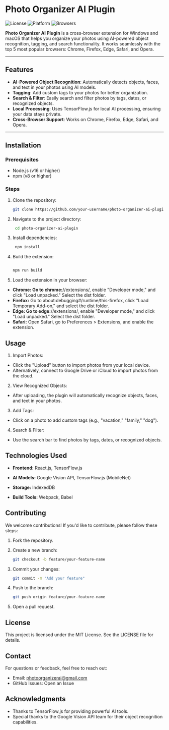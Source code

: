 # Photo Organizer AI Plugin

![License](https://img.shields.io/badge/license-MIT-blue.svg)
![Platform](https://img.shields.io/badge/platform-Windows%20%7C%20macOS-brightgreen)
![Browsers](https://img.shields.io/badge/browsers-Chrome%20%7C%20Firefox%20%7C%20Edge%20%7C%20Safari%20%7C%20Opera-orange)

**Photo Organizer AI Plugin** is a cross-browser extension for Windows and macOS that helps you organize your photos using AI-powered object recognition, tagging, and search functionality. It works seamlessly with the top 5 most popular browsers: Chrome, Firefox, Edge, Safari, and Opera.

---

## Features

- **AI-Powered Object Recognition**: Automatically detects objects, faces, and text in your photos using AI models.
- **Tagging**: Add custom tags to your photos for better organization.
- **Search & Filter**: Easily search and filter photos by tags, dates, or recognized objects.
- **Local Processing**: Uses TensorFlow.js for local AI processing, ensuring your data stays private.
- **Cross-Browser Support**: Works on Chrome, Firefox, Edge, Safari, and Opera.

---

## Installation

### Prerequisites

- Node.js (v16 or higher)
- npm (v8 or higher)

### Steps

1. Clone the repository:

   ```bash
   git clone https://github.com/your-username/photo-organizer-ai-plugin.git

   ```

2. Navigate to the project directory:

   ```bash
    cd photo-organizer-ai-plugin

   ```

3. Install dependencies:

    ```bash
     npm install

    ```

4.  Build the extension:

    ```bash

    npm run build

    ```

5.  Load the extension in your browser:

- **Chrome: Go to chrome:**//extensions/, enable "Developer mode," and click "Load unpacked." Select the dist folder.
- **Firefox:** Go to about:debugging#/runtime/this-firefox, click "Load Temporary Add-on," and select the dist folder.
- **Edge: Go to edge:**//extensions/, enable "Developer mode," and click "Load unpacked." Select the dist folder.
- **Safari:** Open Safari, go to Preferences > Extensions, and enable the extension.

## Usage

1. Import Photos:

- Click the "Upload" button to import photos from your local device.
- Alternatively, connect to Google Drive or iCloud to import photos from the cloud.

2. View Recognized Objects:

- After uploading, the plugin will automatically recognize objects, faces, and text in your photos.

3. Add Tags:

- Click on a photo to add custom tags (e.g., "vacation," "family," "dog").

4. Search & Filter:

- Use the search bar to find photos by tags, dates, or recognized objects.

## Technologies Used

- **Frontend:** React.js, TensorFlow.js

- **AI Models:** Google Vision API, TensorFlow.js (MobileNet)

- **Storage:** IndexedDB

- **Build Tools:** Webpack, Babel

## Contributing

We welcome contributions! If you'd like to contribute, please follow these steps:

1. Fork the repository.

2. Create a new branch:

   ```bash
   git checkout -b feature/your-feature-name

   ```

3. Commit your changes:

   ```bash
   git commit -m "Add your feature"
   ```

4. Push to the branch:

   ```bash
   git push origin feature/your-feature-name
   ```

5. Open a pull request.

## License

This project is licensed under the MIT License. See the LICENSE file for details.

## Contact

For questions or feedback, feel free to reach out:

- Email: photoorganizerai@gmail.com
- GitHub Issues: Open an Issue

## Acknowledgments

- Thanks to TensorFlow.js for providing powerful AI tools.
- Special thanks to the Google Vision API team for their object recognition capabilities.


